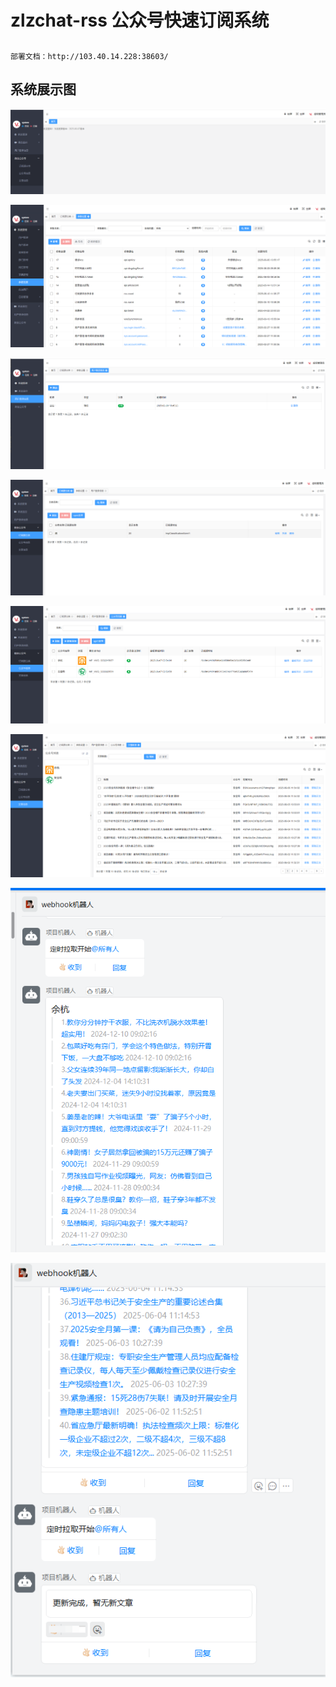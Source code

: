 # zlzchat-rss 公众号快速订阅系统

## 
```
部署文档：http://103.40.14.228:38603/
```

## 系统展示图

![logo](./images/1.png)

![logo](./images/2.jpg)

![logo](./images/3.jpg)

![logo](./images/4.jpg)

![logo](./images/5.jpg)

![logo](./images/6.jpg)

![logo](./images/7.jpg)

![logo](./images/9.jpg)